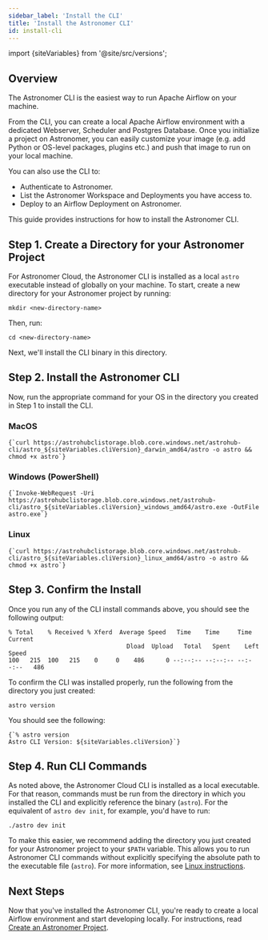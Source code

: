```yaml
---
sidebar_label: 'Install the CLI'
title: 'Install the Astronomer CLI'
id: install-cli
---
```


import {siteVariables} from '@site/src/versions';

## Overview

The Astronomer CLI is the easiest way to run Apache Airflow on your machine.

From the CLI, you can create a local Apache Airflow environment with a dedicated Webserver, Scheduler and Postgres Database. Once you initialize a project on Astronomer, you can easily customize your image (e.g. add Python or OS-level packages, plugins etc.) and push that image to run on your local machine.

You can also use the CLI to:

- Authenticate to Astronomer.
- List the Astronomer Workspace and Deployments you have access to.
- Deploy to an Airflow Deployment on Astronomer.

This guide provides instructions for how to install the Astronomer CLI.

## Step 1. Create a Directory for your Astronomer Project

For Astronomer Cloud, the Astronomer CLI is installed as a local `astro` executable instead of globally on your machine. To start, create a new directory for your Astronomer project by running:

```
mkdir <new-directory-name>
```

Then, run:

```
cd <new-directory-name>
```

Next, we'll install the CLI binary in this directory.

## Step 2. Install the Astronomer CLI

Now, run the appropriate command for your OS in the directory you created in Step 1 to install the CLI.

### MacOS

<pre><code parentName="pre">{`curl https://astrohubclistorage.blob.core.windows.net/astrohub-cli/astro_${siteVariables.cliVersion}_darwin_amd64/astro -o astro && chmod +x astro`}</code></pre>

### Windows (PowerShell)

<pre><code parentName="pre">{`Invoke-WebRequest -Uri https://astrohubclistorage.blob.core.windows.net/astrohub-cli/astro_${siteVariables.cliVersion}_windows_amd64/astro.exe -OutFile astro.exe`}</code></pre>

### Linux

<pre><code parentName="pre">{`curl https://astrohubclistorage.blob.core.windows.net/astrohub-cli/astro_${siteVariables.cliVersion}_linux_amd64/astro -o astro && chmod +x astro`}</code></pre>

## Step 3. Confirm the Install

Once you run any of the CLI install commands above, you should see the following output:

```
% Total    % Received % Xferd  Average Speed   Time    Time     Time  Current
                                 Dload  Upload   Total   Spent    Left  Speed
100   215  100   215    0     0    486      0 --:--:-- --:--:-- --:--:--   486
```

To confirm the CLI was installed properly, run the following from the directory you just created:

```
astro version
```

You should see the following:

<pre><code parentName="pre">{`% astro version
Astro CLI Version: ${siteVariables.cliVersion}`}</code></pre>

## Step 4. Run CLI Commands

As noted above, the Astronomer Cloud CLI is installed as a local executable. For that reason, commands must be run from the directory in which you installed the CLI and explicitly reference the binary (`astro`). For the equivalent of `astro dev init`, for example, you'd have to run:

```
./astro dev init
```

To make this easier, we recommend adding the directory you just created for your Astronomer project to your `$PATH` variable. This allows you to run Astronomer CLI commands without explicitly specifying the absolute path to the executable file (`astro`). For more information, see [Linux instructions](https://linuxize.com/post/how-to-add-directory-to-path-in-linux/#adding-a-directory-to-your-path).

## Next Steps

Now that you've installed the Astronomer CLI, you're ready to create a local Airflow environment and start developing locally. For instructions, read [Create an Astronomer Project](create-project).
